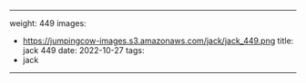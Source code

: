 
---
weight: 449
images:
- https://jumpingcow-images.s3.amazonaws.com/jack/jack_449.png
title: jack 449
date: 2022-10-27
tags:
- jack
---
